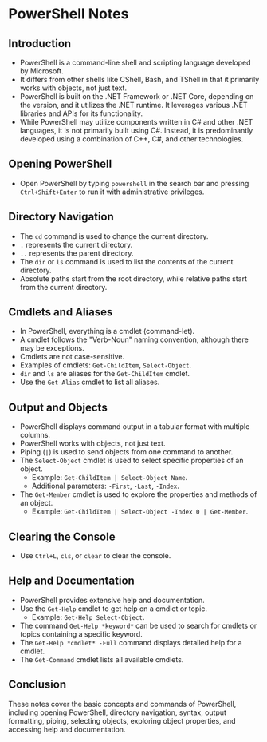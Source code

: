 # PowerShell Notes

## Introduction
- PowerShell is a command-line shell and scripting language developed by Microsoft.
- It differs from other shells like CShell, Bash, and TShell in that it primarily works with objects, not just text.
- PowerShell is built on the .NET Framework or .NET Core, depending on the version, and it utilizes the .NET runtime. It leverages various .NET libraries and APIs for its functionality.
- While PowerShell may utilize components written in C# and other .NET languages, it is not primarily built using C#. Instead, it is predominantly developed using a combination of C++, C#, and other technologies.
## Opening PowerShell
- Open PowerShell by typing `powershell` in the search bar and pressing `Ctrl+Shift+Enter` to run it with administrative privileges.

## Directory Navigation
- The `cd` command is used to change the current directory.
- `.` represents the current directory.
- `..` represents the parent directory.
- The `dir` or `ls` command is used to list the contents of the current directory.
- Absolute paths start from the root directory, while relative paths start from the current directory.

## Cmdlets and Aliases
- In PowerShell, everything is a cmdlet (command-let).
- A cmdlet follows the "Verb-Noun" naming convention, although there may be exceptions.
- Cmdlets are not case-sensitive.
- Examples of cmdlets: `Get-ChildItem`, `Select-Object`.
- `dir` and `ls` are aliases for the `Get-ChildItem` cmdlet.
- Use the `Get-Alias` cmdlet to list all aliases.

## Output and Objects
- PowerShell displays command output in a tabular format with multiple columns.
- PowerShell works with objects, not just text.
- Piping (`|`) is used to send objects from one command to another.
- The `Select-Object` cmdlet is used to select specific properties of an object.
  - Example: `Get-ChildItem | Select-Object Name`.
  - Additional parameters: `-First`, `-Last`, `-Index`.
- The `Get-Member` cmdlet is used to explore the properties and methods of an object.
  - Example: `Get-ChildItem | Select-Object -Index 0 | Get-Member`.

## Clearing the Console
- Use `Ctrl+L`, `cls`, or `clear` to clear the console.

## Help and Documentation
- PowerShell provides extensive help and documentation.
- Use the `Get-Help` cmdlet to get help on a cmdlet or topic.
  - Example: `Get-Help Select-Object`.
- The command `Get-Help *keyword*` can be used to search for cmdlets or topics containing a specific keyword.
- The `Get-Help *cmdlet* -Full` command displays detailed help for a cmdlet.
- The `Get-Command` cmdlet lists all available cmdlets.

## Conclusion
These notes cover the basic concepts and commands of PowerShell, including opening PowerShell, directory navigation, syntax, output formatting, piping, selecting objects, exploring object properties, and accessing help and documentation.

